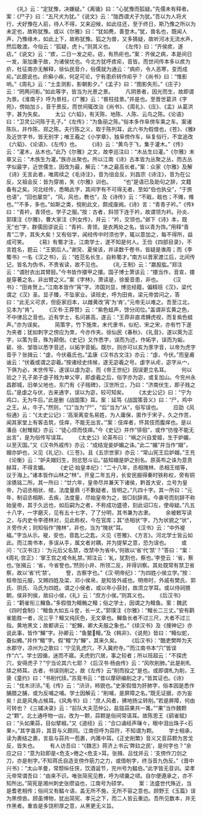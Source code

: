 <!-- { "loadSidebar": true } -->
　　《礼》云：“定犹豫，决嫌疑。”《离骚》曰：“心犹豫而狐疑。”先儒未有释者。案：《尸子》曰：“五尺犬为犹。”《说文》云：“陇西谓犬子为犹。”吾以为人将犬行，犬好豫在人前，待人不得，又来迎候，如此往还，至于终日，斯乃豫之所以为未定也，故称犹豫。或以《尔雅》曰：“犹如麂，善登木。”犹，兽名也，既闻人声，乃豫缘木，如此上下，故称犹豫。狐之为兽，又多猜疑，故听河冰无流水声，然后敢渡。今俗云：“狐疑，虎卜。”则其义也。
　　《左传》曰：“齐侯痎，遂痁。”《说文》云：“痎，二日一发之疟。痁，有热疟也。”案：齐侯之病，本是间日一发，渐加重乎故，为诸侯忧也。今北方犹呼痎疟，音皆。而世间传本多以痎为疥，杜征南亦无解释，徐仙民音介，俗儒就为通云：“病疥，令人恶寒，变而成疟。”此臆说也。疥癣小疾，何足可论，宁有患疥转作疟乎？《尚书》曰：“惟影响。”《周礼》云：“土圭测影，影朝影夕。”《孟子》曰：“图影失形。”《庄子》云：“罔两问影。”如此等字，皆当为光景之景。
　　凡阴景者，因光而生，故即谓为景。《淮南子》呼为景柱，《广雅》云：“晷柱挂景。”并是也。至晋世葛洪《字苑》，傍始加彡，音于景反。而世间辄改治《尚书》、《周礼》、《庄》、《孟》从葛洪字，甚为失矣。
　　太公《六韬》，有天陈、地陈、人陈、云鸟之陈。《论语》曰：“卫灵公问陈于孔子。”《左传》：“为鱼丽之陈。”俗本多作阜傍车乘之车。案诸陈队，并作陈、郑之陈。夫行陈之义，取于陈列耳，此六书为假借也，《苍》、《雅》及近世字书，皆无别字；唯王羲之《小学章》，独阜傍作车，纵复俗行，不宜追改《六韬》、《论语》、《左传》也。
　　《诗》云：“黄鸟于飞，集于灌木。”《传》云：“灌木，丛木也。”此乃《尔雅》之文，故李巡注曰：“木丛生曰灌。”《尔雅》末章又云：“木族生为灌。”族亦丛聚也。所以江南《诗》古本皆为丛聚之丛，而古丛字似最字，近世儒生，因改为最，解云：“木之最高长者。”案：众家《尔雅》及解《诗》无言此者，唯周续之《毛诗注》，音为徂会反，刘昌宗《诗注》，音为在公反，又祖会反：皆为穿凿，失《尔雅》训也。
　　“也”是语已及助句之辞，文籍备有之矣。河北经传，悉略此字，其间字有不可得无者，至如“伯也执殳”，“于旅也语”，“回也屡空”，“风，风也，教也”，及《诗传》云：“不戢，戢也；不傩，傩也。”“不多，多也。”如斯之类，傥削此文，颇成废阙。《诗》言：“青青子衿。”《传》曰：“青衿，青领也，学子之服。”按：古者，斜领下连于衿，故谓领为衿。孙炎、郭璞注《尔雅》，曹大家注《列女传》，并云：“衿，交领也。”邺下《诗》本，既无“也”字，群儒因谬说云：“青衿、青领，是衣两处之名，皆以青为饰。”用释“青青”二字，其失大矣！又有俗学，闻经传中时须也字，辄以意加之，每不得所，益成可笑。
　　《易》有蜀才注，江南学士，遂不知是何人。王俭《四部目录》，不言姓名，题云：“王弼后人。”谢炅、夏侯该，并读数千卷书，皆疑是谯周；而《李蜀书》一名《汉之书》，云：“姓范名长生，自称蜀才。”南方以晋家渡江后，北间传记，皆名为伪书，不贵省读，故不见也。
　　《礼·王制》云：“羸股肱。”郑注云：“谓肘衣出其臂胫。”今书皆作擐甲之擐。国子博士萧该云：“擐当作，音宣，擐是穿著之名，非出臂之义。”案《字林》，萧读是，徐爰音患，非也。
　　《汉书》：“田肯贺上。”江南本皆作“宵”字。沛国刘显，博览经籍，偏精班《汉》，梁代谓之《汉》圣。显子臻，不坠家业。读班史，呼为田肯。梁元帝尝问之，答曰：“此无义可求，但臣家旧本，以雌黄改‘宵’为‘肯’。”元帝无以难之。吾至江北，见本为“肯”。
　　《汉书·王莽赞》云：“紫色蛙声，馀分闰位。”盖谓非玄黄之色，不中律吕之音也。近有学士，名问甚高，遂云：“王莽非直鸢髆虎视，而复紫色蛙声。”亦为误矣。
　　简策字，竹下施朿，末代隶书，似杞、宋之宋，亦有竹下遂为夹者；犹如刺字之傍应为朿，今亦作夹。徐仙民《春秋》、《礼音》，遂以筴为正字，以策为音，殊为颠倒。《史记》又作悉字，误而为述，作妬字，误而为姤，裴、徐、邹皆以悉字音述，以妬字音姤。既尔，则亦可以亥为豕字音，以帝为虎字音乎？张揖云：“虙，今伏羲氏也。”孟康《汉书古文注》亦云：“虙，今伏。”而皇甫谧云：“伏羲或谓之宓羲。”按诸经史纬候，遂无宓羲之号。虙字从虍，宓字从宀，下俱为必，末世传写，遂误以虙为宓，而《帝王世纪》因误更立名耳。
　　何以验之？孔子弟子虙子贱为单父宰，即虙羲之后，俗字亦为宓，或复加山。今兖州永昌郡城，旧单父地也，东门有《子贱碑》，汉世所立，乃曰：“济南伏生，即子贱之后。”是虙之与伏，古来通字，误以为宓，较可知矣。
　　《太史公记》曰：“宁为鸡口，无为牛后。”此是删《战国策》耳。案：延笃《战国策音义》曰：“尸，鸡中之王。从，牛子。”然则，“口”当为“尸”，“后”当为“从”，俗写误也。
　　应劭《风俗通》云：“《太史公记》：‘高渐离变名易姓，为人庸保，匿作于宋子，久之作苦，闻其家堂上有客击筑，伎痒，不能无出言。’”案：伎痒者，怀其伎而腹痒也。是以潘岳《射雉赋》亦云：“徒心烦而伎痒。”今《史记》并作“徘徊”，或作“彷徨不能无出言”，是为俗传写误耳。
　　《太史公》论英布曰：“祸之兴自爱姬，生于妒媚，以至灭国。”又《汉书外戚传》亦云：“成结宠妾妒媚之诛。”此二“媚”并当作“媢”，媢亦妒也，义见《礼记》、《三苍》。且《五宗世家》亦云：“常山宪王后妒媢。”王充《论衡》云：“妒夫媢妇生，则忿怒斗讼。”益知媢是妒之别名。原英布之诛为意贲赫耳，不得言媚。
　　《史记·始皇本纪》：“二十八年，丞相隗林、丞相王绾等，议于海上。”诸本皆作山林之“林”。开皇二年五月，长安民掘得秦时铁称权，旁有铜涂镌铭二所。其一所曰：“廿六年，皇帝尽并兼天下诸侯，黔首大安，立号为皇帝，乃诏丞相状、绾，法度量鼎刂不歉疑者，皆明之。”凡四十字。其一所曰：“元年，制诏丞相斯、去疾，法度量，尽始皇帝为之，皆□刻辞焉。今袭号而刻辞不称始皇帝，其于久远也，如后嗣为之者，不称成功盛德，刻此诏□左，使毋疑。”凡五十八字，一字磨灭，见有五十七字，了了分明，其书兼为古隶。
　　余被敕写读之，与内史令李德林对，见此称权，今在官库；其“丞相状”字，乃为状貌之“状”，爿旁作犬；则知俗作“隗林”，非也，当为“隗状”耳。
　　《汉书》云：“中外褆福。”字当从示。褆，安也，音匙匕之匙，义见《苍雅》、《方言》。河北学士皆云如此。而江南书本，多误从手，属文者对耦，并为提挈之意，恐为误也。
　　或问：“《汉书注》：‘为元后父名禁，改禁中为省中。’何故以‘省’代‘禁’？”答曰：“案：《周礼·宫正》：‘掌王宫之戒令糺禁。’郑注云：‘糺，犹割也，察也。’李登云：‘省，察也。’张揖云：‘省，今省詧也。’然则小井、所领二反，并得训察。其处既常有禁卫省察，故以‘省’代‘禁’。
　　詧，古察字也。”《汉·明帝纪》：“为四姓小侯立学。”按：桓帝加元服，又赐四姓及梁、邓小侯帛，是知皆外戚也。明帝时，外戚有樊氏、郭氏、阴氏、马氏为四姓。谓之小侯者，或以年小获封，故须立学耳。或以侍祠猥朝，侯非列侯，故曰小侯，《礼》云：“庶方小侯。”则其义也。
　　《后汉书》云：“鹳雀衔三鱓鱼。”多假借为鳣鲔之鳣；俗之学士，因谓之为鳣鱼。案：魏武《四时食制》：“鳣鱼大如五斗奁，长一丈。”郭璞注《尔雅》：“鳣长二三丈。”安有鹳雀能胜一者，况三乎？鳣又纯灰色，无文章也。鱓鱼长者不过三尺，大者不过三指，黄地黑文；故都讲云：“蛇鱓，卿大夫服之象也。”《续汉书》及《搜神记》亦说此事，皆作“鱓”字。孙卿云：“鱼鳖鳣。”及《韩非》、《说苑》皆曰：“鳣似蛇，蚕似蠋。”并作“鳣”字。假“鳣”为“鱓”，其来久矣。
　　《后汉书》：“酷吏樊晔为天水郡守，凉州为之歌曰：‘宁见乳虎穴，不入冀府寺。’”而江南书本“穴”皆误作“六”。学士因循，迷而不寤。夫虎豹穴居，事之较者；所以班超云：“不探虎穴，安得虎子？”宁当论其六七耶？《后汉书·杨由传》云：“风吹削肺。”此是削札牍之柿耳。古者，书误则削之，故《左传》云“削而投之”是也。或即谓札为削，王褒《童约》曰：“书削代牍。”苏竟书云：“昔以摩研编削之才。”皆其证也。《诗》云：“伐木浒浒。”毛《传》云：“浒浒，柿貌也。”史家假借为肝肺字，俗本因是悉作脯腊之脯，或为反哺之哺。学士因解云：“削哺，是屏障之名。”既无证据，亦为妄矣！此是风角占候耳。《风角书》曰：“庶人风者，拂地扬尘转削。”若是屏障，何由可转也？《三辅决录》云：“前队大夫范仲公，盐豉蒜果共一筩。”“果”当作魏颗之“颗”。北土通呼物一凷，改为一颗，蒜颗是俗间常语耳。故陈思王《鹞雀赋》曰：“头如果蒜，目似擘椒。”又《道经》云：“合口诵经声璅々，眼中泪出珠子<石果>。”其字虽异，其音与义颇同。江南但呼为蒜符，不知谓为颗。
　　学士相承，读为裹结之裹，言盐与蒜共一苞裹，内筩中耳。《正史削繁》音义又音蒜颗为苦戈反，皆失也。
　　有人访吾曰：“《魏志》蒋济上书云‘弊攰之民’，是何字也？”余应之曰：“意为攰即是<危支>倦之<危支>耳。张揖、吕忱并云：‘支傍作刀剑之刀，亦是剞字。’不知蒋氏自造支傍作筋力之力，或借剞字，终当音九伪反。”《晋中兴书》：“太山羊曼，常颓纵任侠，饮酒诞节，兖州号为濌伯。”此字皆无音训。梁孝元帝常谓吾曰：“由来不识。唯张简宪见教，呼为嚃羹之嚃。自尔便遵承之，亦不知所出。”简宪是湘州刺史张缵谥也，江南号为硕学。
　　案：法盛世代殊近，当是耆老相传；俗间又有濌々语，盖无所不施，无所不容之意也。顾野王《玉篇》误为黑傍沓。顾虽博物，犹出简宪、孝元之下，而二人皆云重边。吾所见数本，并无作黑者。重沓是多饶积厚之意，从黑更无义旨。
